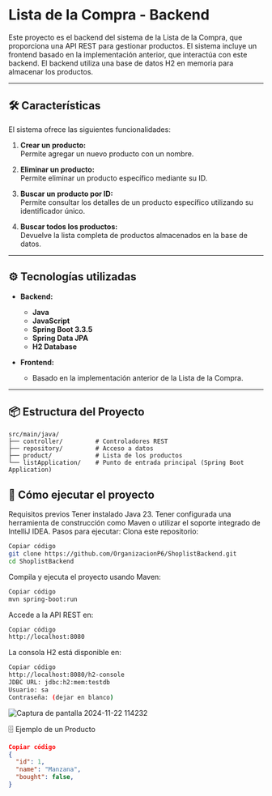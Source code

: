 # Lista de la Compra - Backend  

Este proyecto es el backend del sistema de la Lista de la Compra, que proporciona una API REST para gestionar productos. El sistema incluye un frontend basado en la implementación anterior, que interactúa con este backend. El backend utiliza una base de datos H2 en memoria para almacenar los productos.

---

## 🛠️ **Características**

El sistema ofrece las siguientes funcionalidades:

1. **Crear un producto:**  
   Permite agregar un nuevo producto con un nombre.
   
2. **Eliminar un producto:**  
   Permite eliminar un producto específico mediante su ID.

3. **Buscar un producto por ID:**  
   Permite consultar los detalles de un producto específico utilizando su identificador único.

4. **Buscar todos los productos:**  
   Devuelve la lista completa de productos almacenados en la base de datos.

---

## ⚙️ **Tecnologías utilizadas**

- **Backend:**  
  - **Java**
  - **JavaScript** 
  - **Spring Boot 3.3.5**  
  - **Spring Data JPA**  
  - **H2 Database**  

- **Frontend:**  
  - Basado en la implementación anterior de la Lista de la Compra.

---

## 📦 **Estructura del Proyecto**

```plaintext
src/main/java/
├── controller/         # Controladores REST
├── repository/         # Acceso a datos
├── product/            # Lista de los productos
└── listApplication/    # Punto de entrada principal (Spring Boot Application)
```

## 🚀 **Cómo ejecutar el proyecto**
Requisitos previos
Tener instalado Java 23.
Tener configurada una herramienta de construcción como Maven o utilizar el soporte integrado de IntelliJ IDEA.
Pasos para ejecutar:
Clona este repositorio:

```bash
Copiar código
git clone https://github.com/OrganizacionP6/ShoplistBackend.git
cd ShoplistBackend
```
Compila y ejecuta el proyecto usando Maven:

```bash
Copiar código
mvn spring-boot:run
```
Accede a la API REST en:

```bash
Copiar código
http://localhost:8080
```
La consola H2 está disponible en:

```bash
Copiar código
http://localhost:8080/h2-console
JDBC URL: jdbc:h2:mem:testdb
Usuario: sa
Contraseña: (dejar en blanco)
```
![Captura de pantalla 2024-11-22 114232](https://github.com/user-attachments/assets/3a7fa1da-31db-4c40-9d7a-a6d9028a69cb)

🗄️ Ejemplo de un Producto
```json
Copiar código
{
  "id": 1,
  "name": "Manzana",
  "bought": false,
}
```
